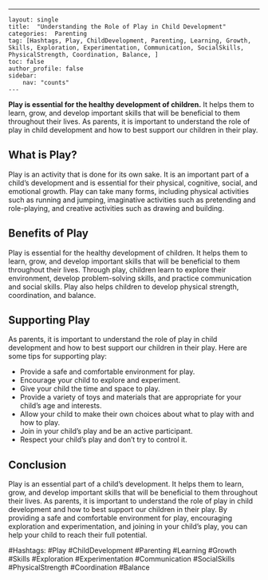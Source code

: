---
    layout: single
    title:  "Understanding the Role of Play in Child Development"
    categories:  Parenting
    tag: [Hashtags, Play, ChildDevelopment, Parenting, Learning, Growth, Skills, Exploration, Experimentation, Communication, SocialSkills, PhysicalStrength, Coordination, Balance, ]
    toc: false
    author_profile: false
    sidebar:
        nav: "counts"
    ---
    
**Play is essential for the healthy development of children.** It helps them to learn, grow, and develop important skills that will be beneficial to them throughout their lives. As parents, it is important to understand the role of play in child development and how to best support our children in their play. 

## What is Play?

Play is an activity that is done for its own sake. It is an important part of a child’s development and is essential for their physical, cognitive, social, and emotional growth. Play can take many forms, including physical activities such as running and jumping, imaginative activities such as pretending and role-playing, and creative activities such as drawing and building. 

## Benefits of Play

Play is essential for the healthy development of children. It helps them to learn, grow, and develop important skills that will be beneficial to them throughout their lives. Through play, children learn to explore their environment, develop problem-solving skills, and practice communication and social skills. Play also helps children to develop physical strength, coordination, and balance. 

## Supporting Play

As parents, it is important to understand the role of play in child development and how to best support our children in their play. Here are some tips for supporting play: 

* Provide a safe and comfortable environment for play. 
* Encourage your child to explore and experiment. 
* Give your child the time and space to play. 
* Provide a variety of toys and materials that are appropriate for your child’s age and interests. 
* Allow your child to make their own choices about what to play with and how to play. 
* Join in your child’s play and be an active participant. 
* Respect your child’s play and don’t try to control it. 

## Conclusion

Play is an essential part of a child’s development. It helps them to learn, grow, and develop important skills that will be beneficial to them throughout their lives. As parents, it is important to understand the role of play in child development and how to best support our children in their play. By providing a safe and comfortable environment for play, encouraging exploration and experimentation, and joining in your child’s play, you can help your child to reach their full potential. 

#Hashtags:
#Play #ChildDevelopment #Parenting #Learning #Growth #Skills #Exploration #Experimentation #Communication #SocialSkills #PhysicalStrength #Coordination #Balance